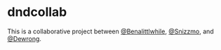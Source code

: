 # dndcollab

This is a collaborative project between [@Benalittlwhile](https://github.com/benalittlewhile), [@Snizzmo](https://github.com/snizzmo), and [@Dewrong](https://github.com/dewrong). 
